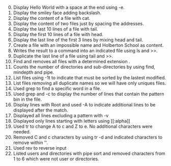 0. Display Hello World with a space at the end using -e.
1. Display the smiley face adding backslash.
2. Display the content of a file with cat.
3. Display the content of two files just by spacing the addresses.
4. Display the last 10 lines of a file with tail.
5. Display the first 10 lines of a file with head.
6. Display the last line of the first 3 lines by mixing head and tail. 
7. Create a file with an impossible name and Holberton School as content.
8. Writes the result to a command into an indicated file using ls and >>.
9. Duplicate the last line of a file using tail and >>.
10. Find and removes all files with a determined extension .
11. Counts the number of directories and sub-directories by using find, mindepth and pipe.
12. List files using -1t to indicate that must be sorted by the lastest modified.
13. List files removing all duplicate names so we will have only uniques files.
14. Used grep to find a specific word in a file.
15. Used grep and -c to display the number of lines that contain the pattern bin in the file.
16. Display lines with Root and used -A to indicate additional lines to be displayed after the match.
17. Displayed all lines excluding a pattern with -v
18. Displayed only lines starting with letters using [[:alpha]]
19. Used tr to change A to c and Z to e. No additional characters were needed.
20. Removed C and c characters by using tr -d and indicated characters to remove within ''.
21. Used rev to reverse input
16. Listed users and directories with pipe sort and removed characters from 1 to 6 which were not user or directories.
